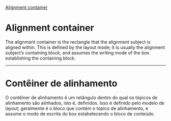 [Alignment container](https://developer.mozilla.org/pt-BR/docs/Glossary/Alignment_Container)

# Alignment container
The alignment container is the rectangle that the alignment subject is aligned within. This is defined by the layout mode; it is usually the alignment subject’s containing block, and assumes the writing mode of the box establishing the containing block.
***
# Contêiner de alinhamento

O contêiner de alinhamento é um retângulo dentro do qual os tópicos de alinhamento são alinhados, isto é, definidos. Isso é definido pelo modelo de layout; geralmente é o bloco que contém o tópico de alinhamento, e assume o modo de escrita do box estabelecendo o bloco de conteúdo.